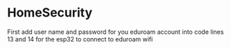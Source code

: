 # HomeSecurity
First add user name and password for you eduroam account into code lines 13 and 14 for the esp32 to connect to eduroam wifi

